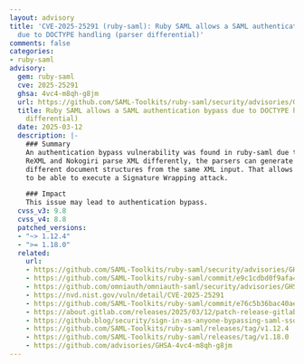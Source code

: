 ```yaml
---
layout: advisory
title: 'CVE-2025-25291 (ruby-saml): Ruby SAML allows a SAML authentication bypass
  due to DOCTYPE handling (parser differential)'
comments: false
categories:
- ruby-saml
advisory:
  gem: ruby-saml
  cve: 2025-25291
  ghsa: 4vc4-m8qh-g8jm
  url: https://github.com/SAML-Toolkits/ruby-saml/security/advisories/GHSA-4vc4-m8qh-g8jm
  title: Ruby SAML allows a SAML authentication bypass due to DOCTYPE handling (parser
    differential)
  date: 2025-03-12
  description: |-
    ### Summary
    An authentication bypass vulnerability was found in ruby-saml due to a parser differential.
    ReXML and Nokogiri parse XML differently, the parsers can generate entirely
    different document structures from the same XML input. That allows an attacker
    to be able to execute a Signature Wrapping attack.

    ### Impact
    This issue may lead to authentication bypass.
  cvss_v3: 9.8
  cvss_v4: 8.8
  patched_versions:
  - "~> 1.12.4"
  - ">= 1.18.0"
  related:
    url:
    - https://github.com/SAML-Toolkits/ruby-saml/security/advisories/GHSA-4vc4-m8qh-g8jm
    - https://github.com/SAML-Toolkits/ruby-saml/commit/e9c1cdbd0f9afa467b585de279db0cbd0fb8ae97
    - https://github.com/omniauth/omniauth-saml/security/advisories/GHSA-hw46-3hmr-x9xv
    - https://nvd.nist.gov/vuln/detail/CVE-2025-25291
    - https://github.com/SAML-Toolkits/ruby-saml/commit/e76c5b36bac40aedbf1ba7ffaaf495be63328cd9
    - https://about.gitlab.com/releases/2025/03/12/patch-release-gitlab-17-9-2-released
    - https://github.blog/security/sign-in-as-anyone-bypassing-saml-sso-authentication-with-parser-differentials
    - https://github.com/SAML-Toolkits/ruby-saml/releases/tag/v1.12.4
    - https://github.com/SAML-Toolkits/ruby-saml/releases/tag/v1.18.0
    - https://github.com/advisories/GHSA-4vc4-m8qh-g8jm
---
```


